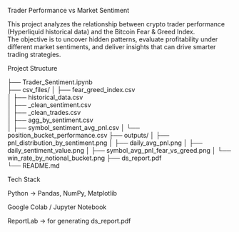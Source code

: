 Trader Performance vs Market Sentiment

This project analyzes the relationship between crypto trader performance (Hyperliquid historical data) and the Bitcoin Fear & Greed Index.  
The objective is to uncover hidden patterns, evaluate profitability under different market sentiments, and deliver insights that can drive smarter trading strategies.


Project Structure

├── Trader_Sentiment.ipynb        
├── csv_files/
│   ├── fear_greed_index.csv      
│   ├── historical_data.csv      
│   ├── _clean_sentiment.csv      
│   ├── _clean_trades.csv         
│   ├── agg_by_sentiment.csv     
│   ├── symbol_sentiment_avg_pnl.csv
│   └── position_bucket_performance.csv
├── outputs/
│   ├── pnl_distribution_by_sentiment.png
│   ├── daily_avg_pnl.png
│   ├── daily_sentiment_value.png
│   ├── symbol_avg_pnl_fear_vs_greed.png
│   └── win_rate_by_notional_bucket.png
├── ds_report.pdf                 
└── README.md     

Tech Stack

Python → Pandas, NumPy, Matplotlib

Google Colab / Jupyter Notebook

ReportLab → for generating ds_report.pdf
